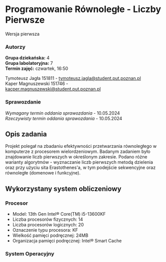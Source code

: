 # Programowanie Równoległe - Liczby Pierwsze
Wersja pierwsza

### Autorzy
**Grupa dziekańska:** 4<br>
**Grupa labolatoryjna:** 7<br>
**Termin zajęć:** czwartek, 16:50<br>

Tymoteusz Jagła 151811 - tymoteusz.jagla@student.put.poznan.pl<br>
Kaper Magnuszewski 151746 - kacper.magnuszewski@student.put.poznan.pl

### Sprawozdanie
_Wymagany termin oddania sprawozdania -_ 10.05.2024 <br>
_Rzeczywisty termin oddania sprawozdania -_ 10.05.2024 <br>


## Opis zadania
Projekt polegał na zbadaniu efektywności przetwarzania równoległego w komputerze z procesorem wielordzeniowym. Badanym zadaniem było znajdowanie liczb pierwszych w określonym zakresie. Podano różne warianty algorytmów - wyznaczanie liczb pierwszych metodą dzielenia oraz przy użyciu sita Erastothenes'a, w tym podejście sekwencyjne oraz równoległe (domenowe i funkcyjne).

## Wykorzystany system obliczeniowy
### Procesor
  - Model: 13th Gen Intel® Core(TM) i5-13600KF
  - Liczba procesorów fizycznych: 14
  - Liczba procesorów logicznych: 20 
  - Oznaczenie typu procesora: KF
  - Wielkość pamięci podręcznej: 24MB
  - Organizacja pamięci podręcznej: Intel® Smart Cache


### System Operacyjny